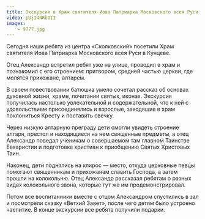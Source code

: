 ```yaml
---
title: Экскурсия в Храм святителя Иова Патриарха Московского всея Руси
video: pUjI4NRbOII
images:
    - 9777.jpg
---
```

Сегодня наши ребята из центра «Сколковский» посетили Храм святителя Иова Патриарха Московского всея Руси в Кунцеве.

Отец Александр встретил ребят уже на улице, проводил в храм и познакомил с его строением: притвором, средней частью
церкви, где молятся прихожане, алтарем.

<!--more-->
В своем повествовании батюшка умело сочетал рассказ об основах духовной жизни, храме, почитании святых, иконах.
Экскурсия получилась настолько увлекательной и содержательной, что к ней с удовольствием присоединялись и взрослые,
заходящие в храм поклониться Кресту и поставить свечку.

Через низкую алтарную преграду дети смогли увидеть строение алтаря, престол и находящиеся на нем священные предметы,
а отец Александр поведал ученикам о совершаемом там главном Таинстве Евхаристии и подготовке христиан к приобщению
Святых Христовых Таин.

Наконец, дети поднялись на клирос — место, откуда церковные певцы помогают священникам и прихожанам славить Господа,
а затем прошли на колокольню. Отец Александр рассказал ребятам о разных видах колокольного звона, которые тут же
им продемонстрировал.

Потом все воспитанники вместе с отцом Александром спустились в зал и посмотрели сказку «Ветхий Завет», после чего детям
было устроено чаепитие. В конце экскурсии все ребята получили подарки.
